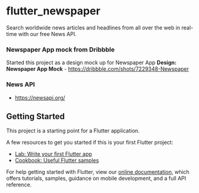 # flutter_newspaper

Search worldwide news articles and headlines from all over the web in real-time with our free News API.

### Newspaper App mock from Dribbble

Started this project as a design mock up for Newspaper App 
**Design: Newspaper App Mock** - https://dribbble.com/shots/7229348-Newspaper

### News API
- https://newsapi.org/

## Getting Started

This project is a starting point for a Flutter application.

A few resources to get you started if this is your first Flutter project:

- [Lab: Write your first Flutter app](https://flutter.dev/docs/get-started/codelab)
- [Cookbook: Useful Flutter samples](https://flutter.dev/docs/cookbook)

For help getting started with Flutter, view our
[online documentation](https://flutter.dev/docs), which offers tutorials,
samples, guidance on mobile development, and a full API reference.
